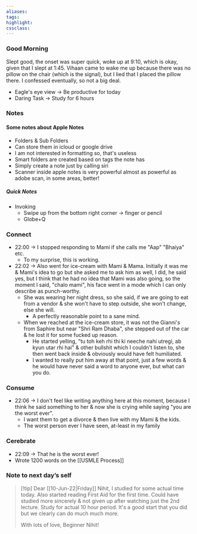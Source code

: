 ```yaml
---
aliases:  
tags:
highlight:  
cssclass:
---
```


### Good Morning
Slept good, the onset was super quick, woke up at 9:10, which is okay, given that I slept at 1:45.
Vihaan came to wake me up because there was no pillow on the chair (which is the signal), but I lied that I placed the pillow there. I confessed eventually, so not a big deal.
- Eagle's eye view → Be productive for today
- Daring Task → Study for 6 hours


### Notes
#### Some notes about Apple Notes
- Folders & Sub Folders
- Can store them in icloud or google drive
- I am not interested in formatting so, that's useless
- Smart folders are created based on tags the note has
- Simply create a note just by calling siri
- Scanner inside apple notes is very powerful almost as powerful as adobe scan, in some areas, better!

##### Quick Notes
- Invoking
	- Swipe up from the bottom right corner → finger or pencil
	- Globe+Q 


### Connect
- 22:00 → I stopped responding to Mami if she calls me "Aap" "Bhaiya" etc. 
    - To my surprise, this is working.
- 22:02 → Also went for ice-cream with Mami & Mama. Initially it was me & Mami's idea to go but she asked me to ask him as well, I did, he said yes, but I think that he had no idea that Mami was also going, so the moment I said, "chalo mami", his face went in a mode which I can only describe as punch-worthy.
    - She was wearing her night dress, so she said, if we are going to eat from a vendor & she won't have to step outside, she won't change, else she will.
        - A perfectly reasonable point to a sane mind.
    - When we reached at the ice-cream store, it was not the Gianni's from Saphire but near "Shri Ram Dhaba", she stepped out of the car & he lost it for some fucked up reason.
        - He started yelling, "tu toh keh rhi thi ki neeche nahi utregi, ab kyun utar rhi hai" & other bullshit which I couldn't listen to, she then went back inside & obviously would have felt humiliated.
        - I wanted to really put him away at that point, just a few words & he would have never said a word to anyone ever, but what can you do.   

### Consume
- 22:06 → I don't feel like writing anything here at this moment, because I think he said something to her & now she is crying while saying "you are the worst ever".
    - I want them to get a divorce & then live with my Mami & the kids.
    - The worst person ever I have seen, at-least in my family

### Cerebrate
- 22:09 → That he is the worst ever!
- Wrote 1200 words on the [[USMLE Process]]

### Note to next day’s self
> [!tip] Dear [[10-Jun-22|Friday]] Nihit,
> I studied for some actual time today. Also started reading First Aid for the first time.
> Could have studied more sincerely & not given up after watching just the 2nd lecture.
> Study for actual 10 hour period. It's a good start that you did but we clearly can do much much more.
> 
> With lots of love, 
> Beginner Nihit!

